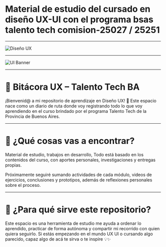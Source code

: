# Material de estudio del cursado en diseño UX-UI con el programa bsas talento tech comision-25027 / 25251
***************************
![Diseño UX](https://github.com/user-attachments/assets/aaa15ef8-70e6-470d-a53a-2a334c26064d)
***************************
![UI Banner](https://github.com/user-attachments/assets/ee5296d3-c9d6-4523-aff3-d451a9107b73)

***************************
# 🎨 Bitácora UX – Talento Tech BA
¡Bienvenid@ a mi repositorio de aprendizaje en Diseño UX! 🌟
Este espacio nace como un diario de ruta donde voy registrando todo lo que voy aprendiendo en el curso brindado por el programa Talento Tech de la Provincia de Buenos Aires.
*******************************
# 💼 ¿Qué cosas vas a encontrar?
Material de estudio, trabajos en desarrollo,  Todo está basado en los contenidos del curso, con aportes personales, investigaciones y entregas propias.

Próximamente seguiré sumando actividades de cada módulo, videos de ejercicios, conclusiones y prototipos, además de reflexiones personales sobre el proceso.
************************************
# 🎯 ¿Para qué sirve este repositorio?
Este espacio es una herramienta de estudio 
me ayuda a ordenar lo aprendido, practicar de forma autónoma y compartir mi recorrido con quien quiera seguirlo. Si estás empezando en el mundo UX UI o cursando algo parecido, capaz algo de acá te sirva o te inspire 💡✨

